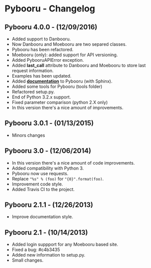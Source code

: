 # Pybooru - Changelog

## Pybooru 4.0.0 - (12/09/2016)
- Added support to Danbooru.
- Now Danbooru and Moebooru are two separed classes.
- Pybooru has been refactored.
- Moebooru (only): added support for API versioning.
- Added PybooruAPIError exception.
- Added **last_call** attribute to Danbooru and Moebooru to store last request information.
- Examples has been updated.
- Added **[documentation](http://pybooru.readthedocs.io/en/stable/)** to Pybooru (with Sphinx).
- Added some tools for Pybooru (tools folder)
- Refactored setup.py.
- End of Python 3.2.x support.
- Fixed parameter comparison (python 2.X only)
- In this version there's a nice amount of improvements.

## Pybooru 3.0.1 - (01/13/2015)
- Minors changes

## Pybooru 3.0 - (12/06/2014)
- In this version there's a nice amount of code improvements.
- Added compatibility with Python 3.
- Pybooru now use requests.
- Replace `"%s" % (foo)` for `"{0}".format(foo)`.
- Improvement code style.
- Added Travis CI to the project.

## Pybooru 2.1.1 - (12/26/2013)
- Improve documentation style.

## Pybooru 2.1 - (10/14/2013)
- Added login suppport for any Moebooru based site.
- Fixed a bug: #c4b3435
- Added new information to setup.py.
- Small changes.
